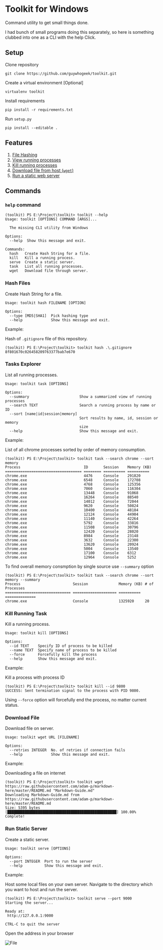# Toolkit for Windows

Command utility to get small things done. 

I had bunch of small programs doing this separately, so here is something clubbed into one as a CLI with the help Click.

## Setup

Clone repository

    git clone https://github.com/guywhogeek/toolkit.git

Create a virtual environment [Optional]

    virtualenv toolkit

Install requirements 

    pip install -r requirements.txt

Run `setup.py`

    pip install --editable .


## Features
1. [File Hashing](https://github.com/guywhogeek/toolkit#hash-files)
2. [View running processes](https://github.com/guywhogeek/toolkit#tasks-explorer)
3. [Kill running processes](https://github.com/guywhogeek/toolkit#kill-running-task)
4. [Download file from host (`wget`)](https://github.com/guywhogeek/toolkit#download-file)
5. [Run a static web server](https://github.com/guywhogeek/toolkit#run-static-server)


## Commands

### `help` command

```
(toolkit) PS E:\Project\toolkit> toolkit --help
Usage: toolkit [OPTIONS] COMMAND [ARGS]...

  The missing CLI utility from Windows

Options:
  --help  Show this message and exit.

Commands:
  hash   Create Hash String for a file.
  kill   Kill a running process.
  serve  Create a static server.
  task   List all running processes.
  wget   Download file through server.
```

### Hash Files

Create Hash String for a file.

    Usage: toolkit hash FILENAME [OPTION]

```
Options:
  --type [MD5|SHA1]  Pick hashing type
  --help             Show this message and exit.
```

Example:

Hash of `.gitignore` file of this repository.

```
(toolkit) PS E:\Project\toolkit> toolkit hash .\.gitignore 
8f801670c026458209763377bab7e670
```

### Tasks Explorer

List all running processes.

    Usage: toolkit task [OPTIONS]

```
Options:
  --summary                       Show a summarized view of running processes
  --search TEXT                   Search a running process by name or ID
  --sort [name|id|session|memory]
                                  Sort results by name, id, session or memory
                                  size
  --help                          Show this message and exit.
```

Example:

List of all chrome processes sorted by order of memory consumption.

```
(toolkit) PS E:\Project\toolkit> toolkit task --search chrome --sort memory
Process                             ID       Session    Memory (KB)
=================================== ======== ========== ========== 
chrome.exe                          4476     Console    291820
chrome.exe                          6548     Console    172708
chrome.exe                          4768     Console    125356
chrome.exe                          7060     Console    116304
chrome.exe                          13448    Console    91068
chrome.exe                          16264    Console    88540
chrome.exe                          14012    Console    72044
chrome.exe                          9620     Console    50824
chrome.exe                          10400    Console    48184
chrome.exe                          12124    Console    44904
chrome.exe                          11140    Console    42264
chrome.exe                          5792     Console    33816
chrome.exe                          11508    Console    30796
chrome.exe                          12420    Console    28020
chrome.exe                          8984     Console    23148
chrome.exe                          3632     Console    22300
chrome.exe                          13620    Console    20924
chrome.exe                          5004     Console    13540
chrome.exe                          17100    Console    6312
chrome.exe                          12964    Console    5252
```

To find overall memory consmption by single source use `--summary` option

```
(toolkit) PS E:\Project\toolkit> toolkit task --search chrome --sort memory --summary
Process                        Session              Memory (KB) # of Processes
============================== ==================== ==========  ==============
chrome.exe                     Console              1325920     20
```

### Kill Running Task

Kill a running process.

    Usage: toolkit kill [OPTIONS]

```
Options:
  --id TEXT    Specify ID of process to be killed
  --name TEXT  Specify name of process to be killed
  --force      Forcefully kill the process
  --help       Show this message and exit.
```

Example:

Kill a process with process ID

```
(toolkit) PS E:\Project\toolkit> toolkit kill --id 9800
SUCCESS: Sent termination signal to the process with PID 9800.
```

Using `--force` option will forcefully end the process, no matter current status.

### Download File

Download file on server.

    Usage: toolkit wget URL [FILENAME]

```
Options:
  --retries INTEGER  No. of retries if connection fails
  --help             Show this message and exit.
```

Example:

Downloading a file on internet

```
(toolkit) PS E:\Project\toolkit> toolkit wget https://raw.githubusercontent.com/adam-p/markdown-here/master/README.md "Markdown-Guide.md"
Downloading Markdown-Guide.md from https://raw.githubusercontent.com/adam-p/markdown-here/master/README.md
Size: 5395 bytes
[██████████████████████████████████████████████████] 100.00%
Complete!
```

### Run Static Server

Create a static server.

    Usage: toolkit serve [OPTIONS]

```
Options:
  --port INTEGER  Port to run the server
  --help          Show this message and exit.
```
Example:

Host some local files on your own server. Navigate to the directory which you want to host and run the server.

```
(toolkit) PS E:\Project\toolkit> toolkit serve --port 9000 
Starting the server...

Ready at:
 http://127.0.0.1:9000   

CTRL-C to quit the server
```

Open the address in your browser

![File](https://github.com/guywhogeek/toolkit/media/server.png)

